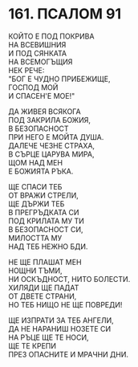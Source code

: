 # 161. ПСАЛОМ 91  
  
КОЙТО Е ПОД ПОКРИВА  
НА ВСЕВИШНИЯ  
И ПОД СЯНКАТА  
НА ВСЕМОГЪЩИЯ  
НЕК РЕЧЕ:  
"БОГ Е ЧУДНО ПРИБЕЖИЩЕ,  
ГОСПОД МОЙ  
И СПАСЕН'Е МОЕ!"  
  
ДА ЖИВЕЯ ВСЯКОГА  
ПОД ЗАКРИЛА БОЖИЯ,  
В БЕЗОПАСНОСТ  
ПРИ НЕГО Е МОЙТА ДУША.  
ДАЛЕЧЕ ЧЕЗНЕ СТРАХА,  
В СЪРЦЕ ЦАРУВА МИРА,  
ЩОМ НАД МЕН  
Е БОЖИЯТА РЪКА.  
  
ЩЕ СПАСИ ТЕБ  
ОТ ВРАЖИ СТРЕЛИ,  
ЩЕ ДЪРЖИ ТЕБ  
В ПРЕГРЪДКАТА СИ  
ПОД КРИЛАТА МУ ТИ  
В БЕЗОПАСНОСТ СИ,  
МИЛОСТТА МУ  
НАД ТЕБ НЕЖНО БДИ.  
  
НЕ ЩЕ ПЛАШАТ МЕН  
НОЩНИ ТЪМИ,  
НИ ОСКЪДНОСТ, НИТО БОЛЕСТИ.  
ХИЛЯДИ ЩЕ ПАДАТ  
ОТ ДВЕТЕ СТРАНИ,  
НО ТЕБ НИЩО НЕ ЩЕ ПОВРЕДИ!  
  
ЩЕ ИЗПРАТИ ЗА ТЕБ АНГЕЛИ,  
ДА НЕ НАРАНИШ НОЗЕТЕ СИ  
НА РЪЦЕ ЩЕ ТЕ НОСИ,  
ЩЕ ТЕ КРЕПИ  
ПРЕЗ ОПАСНИТЕ И МРАЧНИ ДНИ.  
